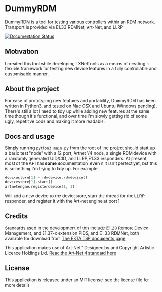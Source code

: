 # DummyRDM #
DummyRDM is a tool for testing various controllers within an RDM network. Transport is provided via E1.33 RDMNet, Art-Net, and LLRP

[![Documentation Status](https://readthedocs.org/projects/dummyrdm/badge/?version=latest)](https://dummyrdm.readthedocs.io/en/latest/?badge=latest)

## Motivation ##
I created this tool while developing LXNetTools as a means of creating a flexible framework for testing new device features in a fully controllable and customisable manner. 

## About the project ##
For ease of prototyping new features and portability, DummyRDM has been written in Python3, and tested on Mac OSX and Ubuntu (Windows pending). There's still a lot I need to tidy up while adding new features at the same time though it's functional, and over time I'm slowly getting rid of some ugly, repetitive code and making it more readable. 

## Docs and usage ##
Simply running `python3 main.py` from the root of the project should start up a basic test "node" with a 12 port, Artnet V4 node, a single RDM device with a randomly generated UID/CID, and LLRP/E1.33 responders. At present, most of the API has **some** documentation, even if it isn't perfect yet, but this is something I'm trying to tidy up. 
For example:  
```python
devicestore[1] = rdmdevice.rdmdevice()
devicestore[1].start()
artnetengne.registerdevice(1, 1)
```
Will add a new device to the devicestore, start the thread for the LLRP responder, and register it with the Art-net engine at port 1


## Credits ##
Standards used in the development of this include E1.20 Remote Device Management, and E1.37-x extension PIDS, and E1.33 RDMNet, both available for download from [The ESTA TSP documents page](https://tsp.esta.org/tsp/documents/published_docs.php)

This application makes use of Art-Net™ Designed by and Copyright Artistic Licence Holdings Ltd. [Read the Art-Net 4 standard here](https://artisticlicence.com/WebSiteMaster/User%20Guides/art-net.pdf)


## License ##
This application is released under an MIT license, see the license file for more details